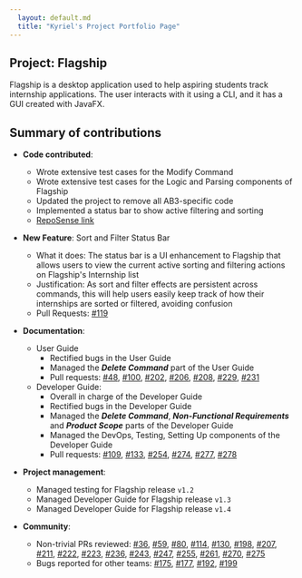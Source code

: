 ```yaml
---
  layout: default.md
  title: "Kyriel's Project Portfolio Page"
---
```


## Project: Flagship

Flagship is a desktop application used to help aspiring students track internship applications. The user interacts with it using a CLI, and it has a GUI created with JavaFX.

## Summary of contributions

* **Code contributed**:
    * Wrote extensive test cases for the Modify Command
    * Wrote extensive test cases for the Logic and Parsing components of Flagship
    * Updated the project to remove all AB3-specific code
    * Implemented a status bar to show active filtering and sorting
    * [RepoSense link](https://nus-cs2103-ay2324s1.github.io/tp-dashboard/?search=&sort=groupTitle&sortWithin=title&timeframe=commit&mergegroup=&groupSelect=groupByRepos&breakdown=true&checkedFileTypes=docs~functional-code~test-code&since=2023-09-22&tabOpen=true&tabType=authorship&tabAuthor=s-kybound&tabRepo=AY2324S1-CS2103T-W17-1%2Ftp%5Bmaster%5D&authorshipIsMergeGroup=false&authorshipFileTypes=docs&authorshipIsBinaryFileTypeChecked=false&authorshipIsIgnoredFilesChecked=false)

* **New Feature**: Sort and Filter Status Bar
    * What it does: The status bar is a UI enhancement to Flagship that allows users to view the current active sorting and filtering actions on Flagship's Internship list
    * Justification: As sort and filter effects are persistent across commands, this will help users easily keep track of how their internships are sorted or filtered, avoiding confusion
    * Pull Requests: [\#119](https://github.com/AY2324S1-CS2103T-W17-1/tp/pull/119)

* **Documentation**:
    * User Guide
        * Rectified bugs in the User Guide
        * Managed the _**Delete Command**_ part of the User Guide
        * Pull requests: [\#48](https://github.com/AY2324S1-CS2103T-W17-1/tp/pull/48), [\#100](https://github.com/AY2324S1-CS2103T-W17-1/tp/pull/100), [\#202](https://github.com/AY2324S1-CS2103T-W17-1/tp/pull/202), [\#206](https://github.com/AY2324S1-CS2103T-W17-1/tp/pull/206), [\#208](https://github.com/AY2324S1-CS2103T-W17-1/tp/pull/208), [\#229](https://github.com/AY2324S1-CS2103T-W17-1/tp/pull/229), [\#231](https://github.com/AY2324S1-CS2103T-W17-1/tp/pull/231)
    * Developer Guide:
      * Overall in charge of the Developer Guide
      * Rectified bugs in the Developer Guide
      * Managed the _**Delete Command**_, _**Non-Functional Requirements**_ and _**Product Scope**_ parts of the Developer Guide
      * Managed the DevOps, Testing, Setting Up components of the Developer Guide
      * Pull requests: [\#109](https://github.com/AY2324S1-CS2103T-W17-1/tp/pull/109), [\#133](https://github.com/AY2324S1-CS2103T-W17-1/tp/pull/133), [\#254](https://github.com/AY2324S1-CS2103T-W17-1/tp/pull/254), [\#274](https://github.com/AY2324S1-CS2103T-W17-1/tp/pull/274), [\#277](https://github.com/AY2324S1-CS2103T-W17-1/tp/pull/277), [\#278](https://github.com/AY2324S1-CS2103T-W17-1/tp/pull/278)

* **Project management**:
    * Managed testing for Flagship release `v1.2`
    * Managed Developer Guide for Flagship release `v1.3`
    * Managed Developer Guide for Flagship release `v1.4`

* **Community**:
    * Non-trivial PRs reviewed: [\#36](https://github.com/AY2324S1-CS2103T-W17-1/tp/pull/36), [\#59](https://github.com/AY2324S1-CS2103T-W17-1/tp/pull/59), [\#80](https://github.com/AY2324S1-CS2103T-W17-1/tp/pull/80), [\#114](https://github.com/AY2324S1-CS2103T-W17-1/tp/pull/114), [\#130](https://github.com/AY2324S1-CS2103T-W17-1/tp/pull/130), [\#198](https://github.com/AY2324S1-CS2103T-W17-1/tp/pull/198), [\#207](https://github.com/AY2324S1-CS2103T-W17-1/tp/pull/207), [\#211](https://github.com/AY2324S1-CS2103T-W17-1/tp/pull/211), [\#222](https://github.com/AY2324S1-CS2103T-W17-1/tp/pull/222), [\#223](https://github.com/AY2324S1-CS2103T-W17-1/tp/pull/223), [\#236](https://github.com/AY2324S1-CS2103T-W17-1/tp/pull/236), [\#243](https://github.com/AY2324S1-CS2103T-W17-1/tp/pull/243), [\#247](https://github.com/AY2324S1-CS2103T-W17-1/tp/pull/247), [\#255](https://github.com/AY2324S1-CS2103T-W17-1/tp/pull/255), [\#261](https://github.com/AY2324S1-CS2103T-W17-1/tp/pull/261), [\#270](https://github.com/AY2324S1-CS2103T-W17-1/tp/pull/270), [\#275](https://github.com/AY2324S1-CS2103T-W17-1/tp/pull/275)
    * Bugs reported for other teams: [\#175](https://github.com/AY2324S1-CS2103T-F11-3/tp/issues/175), [\#177](https://github.com/AY2324S1-CS2103T-F11-3/tp/issues/177), [\#192](https://github.com/AY2324S1-CS2103T-F11-3/tp/issues/192), [\#199](https://github.com/AY2324S1-CS2103T-F11-3/tp/issues/199)
